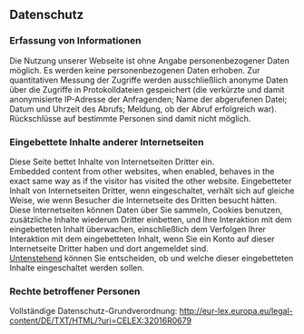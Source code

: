 ## Datenschutz

### Erfassung von Informationen

Die Nutzung unserer Webseite ist ohne Angabe personenbezogener Daten möglich. Es werden keine personenbezogenen Daten erhoben. Zur quantitativen Messung der Zugriffe werden ausschließlich anonyme Daten über die Zugriffe in Protokolldateien gespeichert (die verkürzte und damit anonymisierte IP-Adresse der Anfragenden; Name der abgerufenen Datei; Datum und Uhrzeit des Abrufs; Meldung, ob der Abruf erfolgreich war). Rückschlüsse auf bestimmte Personen sind damit nicht möglich.


### Eingebettete Inhalte anderer Internetseiten

Diese Seite bettet Inhalte von Internetseiten Dritter ein.  
Embedded content from other websites, when enabled, behaves in the exact same way as if the visitor has visited the other website.
Eingebetteter Inhalt von Internetseiten Dritter, wenn eingeschaltet, verhält sich auf gleiche Weise, wie wenn Besucher die Internetseite des Dritten besucht hätten.  
Diese Internetseiten können Daten über Sie sammeln, Cookies benutzen, zusätzliche Inhalte wiederum Dritter einbetten, und Ihre Interaktion mit dem eingebetteten Inhalt überwachen, einschließlich dem Verfolgen Ihrer Interaktion mit dem eingebetteten Inhalt, wenn Sie ein Konto auf dieser Internetseite Dritter haben und dort angemeldet sind.  
[Untenstehend](#dataConsent) können Sie entscheiden, ob und welche dieser eingebetteten Inhalte eingeschaltet werden sollen.


### Rechte betroffener Personen

Vollständige Datenschutz-Grundverordnung: <http://eur-lex.europa.eu/legal-content/DE/TXT/HTML/?uri=CELEX:32016R0679>
